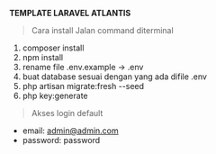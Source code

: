 **TEMPLATE LARAVEL ATLANTIS**

> Cara install
> Jalan command diterminal

 1. composer install
 2. npm install
 3. rename file .env.example -> .env
 4. buat database sesuai dengan yang ada difile .env
 5. php artisan migrate:fresh --seed
 6. php key:generate

> Akses login default

 - email: admin@admin.com
 - password: password
